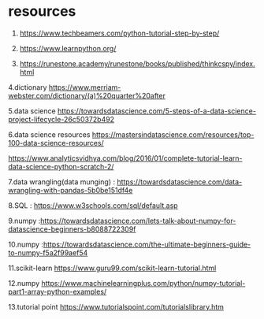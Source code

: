 # resources 

1. https://www.techbeamers.com/python-tutorial-step-by-step/

2. https://www.learnpython.org/

3. https://runestone.academy/runestone/books/published/thinkcspy/index.html


4.dictionary https://www.merriam-webster.com/dictionary/(a)%20quarter%20after




5.data science https://towardsdatascience.com/5-steps-of-a-data-science-project-lifecycle-26c50372b492



6.data science resources https://mastersindatascience.com/resources/top-100-data-science-resources/


https://www.analyticsvidhya.com/blog/2016/01/complete-tutorial-learn-data-science-python-scratch-2/

7.data wrangling(data munging) : https://towardsdatascience.com/data-wrangling-with-pandas-5b0be151df4e


8.SQL : https://www.w3schools.com/sql/default.asp

9.numpy :https://towardsdatascience.com/lets-talk-about-numpy-for-datascience-beginners-b8088722309f

10.numpy :https://towardsdatascience.com/the-ultimate-beginners-guide-to-numpy-f5a2f99aef54

11.scikit-learn https://www.guru99.com/scikit-learn-tutorial.html


12.numpy https://www.machinelearningplus.com/python/numpy-tutorial-part1-array-python-examples/


13.tutorial point https://www.tutorialspoint.com/tutorialslibrary.htm
